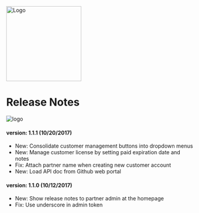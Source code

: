 
<img src="https://www.vericlouds.com/wp-content/uploads/2017/10/logo-2.png" alt="Logo" style="width: 200px;">


# Release Notes
![logo](https://www.vericlouds.com/wp-content/uploads/2017/10/logo-2.png "Logo Title")

#### version: 1.1.1 (10/20/2017)
* New: Consolidate customer management buttons into dropdown menus
* New: Manage customer license by setting paid expiration date and notes
* Fix: Attach partner name when creating new customer account
* New: Load API doc from Github web portal


#### version: 1.1.0 (10/12/2017)
* New: Show release notes to partner admin at the homepage
* Fix: Use underscore in admin token
